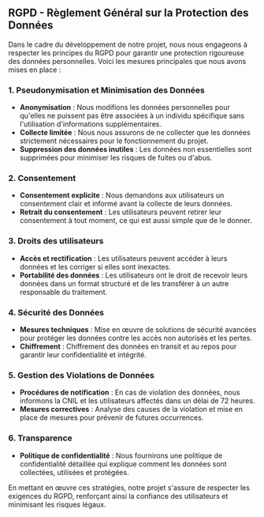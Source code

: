 ## RGPD - Règlement Général sur la Protection des Données

Dans le cadre du développement de notre projet, nous nous engageons à respecter les principes du RGPD pour garantir une protection rigoureuse des données personnelles. Voici les mesures principales que nous avons mises en place :

### 1. Pseudonymisation et Minimisation des Données
- **Anonymisation** : Nous modifions les données personnelles pour qu'elles ne puissent pas être associées à un individu spécifique sans l'utilisation d'informations supplémentaires.
- **Collecte limitée** : Nous nous assurons de ne collecter que les données strictement nécessaires pour le fonctionnement du projet.
- **Suppression des données inutiles** : Les données non essentielles sont supprimées pour minimiser les risques de fuites ou d'abus.

### 2. Consentement
- **Consentement explicite** : Nous demandons aux utilisateurs un consentement clair et informé avant la collecte de leurs données.
- **Retrait du consentement** : Les utilisateurs peuvent retirer leur consentement à tout moment, ce qui est aussi simple que de le donner.

### 3. Droits des utilisateurs
- **Accès et rectification** : Les utilisateurs peuvent accéder à leurs données et les corriger si elles sont inexactes.
- **Portabilité des données** : Les utilisateurs ont le droit de recevoir leurs données dans un format structuré et de les transférer à un autre responsable du traitement.

### 4. Sécurité des Données
- **Mesures techniques** : Mise en œuvre de solutions de sécurité avancées pour protéger les données contre les accès non autorisés et les pertes.
- **Chiffrement** : Chiffrement des données en transit et au repos pour garantir leur confidentialité et intégrité.

### 5. Gestion des Violations de Données
- **Procédures de notification** : En cas de violation des données, nous informons la CNIL et les utilisateurs affectés dans un délai de 72 heures.
- **Mesures correctives** : Analyse des causes de la violation et mise en place de mesures pour prévenir de futures occurrences.

### 6. Transparence
- **Politique de confidentialité** : Nous fournirons une politique de confidentialité détaillée qui explique comment les données sont collectées, utilisées et protégées.


En mettant en œuvre ces stratégies, notre projet s'assure de respecter les exigences du RGPD, renforçant ainsi la confiance des utilisateurs et minimisant les risques légaux.